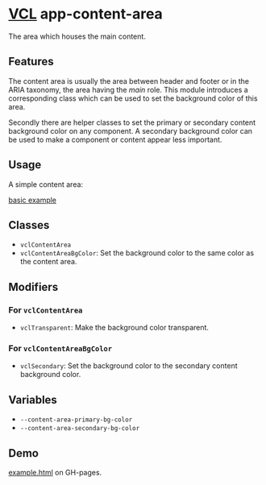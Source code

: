 # [VCL](https://github.com/vcl/vcl/doc) app-content-area

The area which houses the main content.

## Features

The content area is usually the area between header and footer or in the ARIA
taxonomy, the area having the _main_ role.
This module introduces a corresponding class which can be used to set the
background color of this area.

Secondly there are helper classes to set the primary or secondary
content background color on any component.
A secondary background color can be used to make a component or content
appear less important.

## Usage

A simple content area:

[basic example](/demo/example.html)

## Classes

- `vclContentArea`
- `vclContentAreaBgColor`: Set the background color to the same color as the content area.

## Modifiers

### For `vclContentArea`

- `vclTransparent`: Make the background color transparent.

### For `vclContentAreaBgColor`

- `vclSecondary`: Set the background color to the secondary content
  background color.

## Variables

- `--content-area-primary-bg-color`
- `--content-area-secondary-bg-color`

## Demo

[example.html](/demo/example.html) on GH-pages.
